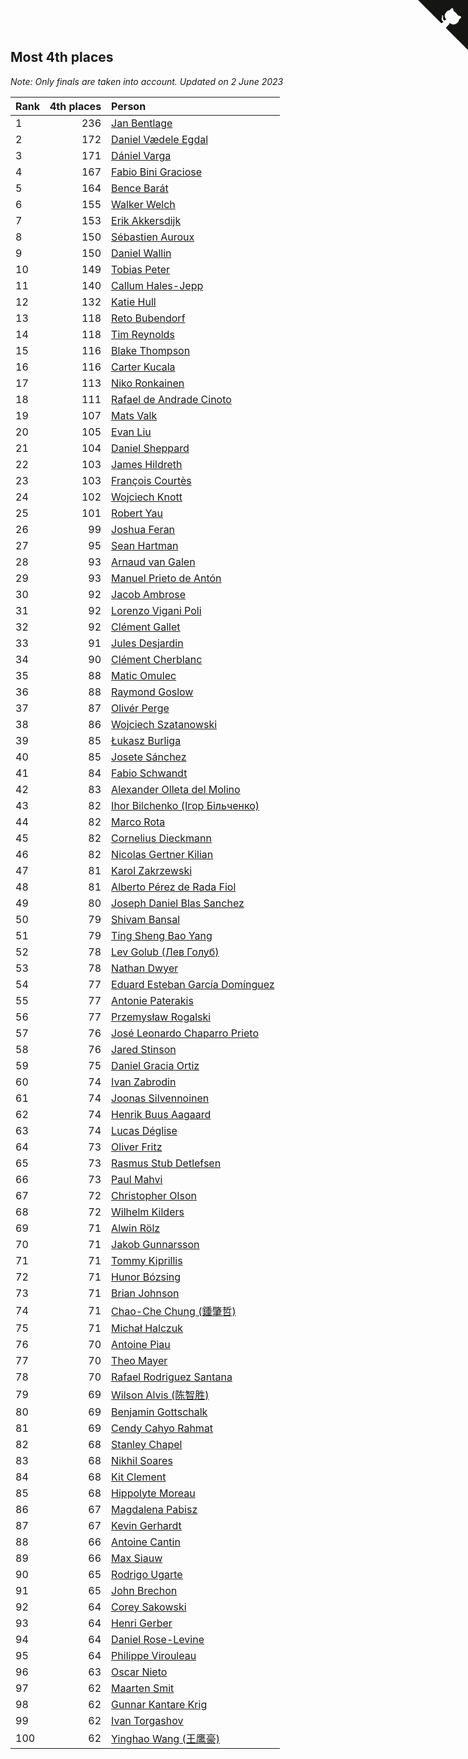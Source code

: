 ## Most 4th places

*Note: Only finals are taken into account.*
*Updated on  2 June 2023*

| Rank | 4th places | Person |
| :--- | ---: | :--- |
| 1 | 236 | [Jan Bentlage](https://www.worldcubeassociation.org/persons/2010BENT01) |
| 2 | 172 | [Daniel Vædele Egdal](https://www.worldcubeassociation.org/persons/2013EGDA01) |
| 3 | 171 | [Dániel Varga](https://www.worldcubeassociation.org/persons/2008VARG01) |
| 4 | 167 | [Fabio Bini Graciose](https://www.worldcubeassociation.org/persons/2010GRAC02) |
| 5 | 164 | [Bence Barát](https://www.worldcubeassociation.org/persons/2008BARA01) |
| 6 | 155 | [Walker Welch](https://www.worldcubeassociation.org/persons/2011WELC01) |
| 7 | 153 | [Erik Akkersdijk](https://www.worldcubeassociation.org/persons/2005AKKE01) |
| 8 | 150 | [Sébastien Auroux](https://www.worldcubeassociation.org/persons/2008AURO01) |
| 9 | 150 | [Daniel Wallin](https://www.worldcubeassociation.org/persons/2013WALL03) |
| 10 | 149 | [Tobias Peter](https://www.worldcubeassociation.org/persons/2014PETE03) |
| 11 | 140 | [Callum Hales-Jepp](https://www.worldcubeassociation.org/persons/2012HALE01) |
| 12 | 132 | [Katie Hull](https://www.worldcubeassociation.org/persons/2010HULL01) |
| 13 | 118 | [Reto Bubendorf](https://www.worldcubeassociation.org/persons/2012BUBE01) |
| 14 | 118 | [Tim Reynolds](https://www.worldcubeassociation.org/persons/2005REYN01) |
| 15 | 116 | [Blake Thompson](https://www.worldcubeassociation.org/persons/2010THOM03) |
| 16 | 116 | [Carter Kucala](https://www.worldcubeassociation.org/persons/2015KUCA01) |
| 17 | 113 | [Niko Ronkainen](https://www.worldcubeassociation.org/persons/2010RONK01) |
| 18 | 111 | [Rafael de Andrade Cinoto](https://www.worldcubeassociation.org/persons/2007CINO01) |
| 19 | 107 | [Mats Valk](https://www.worldcubeassociation.org/persons/2007VALK01) |
| 20 | 105 | [Evan Liu](https://www.worldcubeassociation.org/persons/2009LIUE01) |
| 21 | 104 | [Daniel Sheppard](https://www.worldcubeassociation.org/persons/2009SHEP01) |
| 22 | 103 | [James Hildreth](https://www.worldcubeassociation.org/persons/2009HILD01) |
| 23 | 103 | [François Courtès](https://www.worldcubeassociation.org/persons/2008COUR01) |
| 24 | 102 | [Wojciech Knott](https://www.worldcubeassociation.org/persons/2011KNOT01) |
| 25 | 101 | [Robert Yau](https://www.worldcubeassociation.org/persons/2009YAUR01) |
| 26 | 99 | [Joshua Feran](https://www.worldcubeassociation.org/persons/2011FERA01) |
| 27 | 95 | [Sean Hartman](https://www.worldcubeassociation.org/persons/2016HART02) |
| 28 | 93 | [Arnaud van Galen](https://www.worldcubeassociation.org/persons/2006GALE01) |
| 29 | 93 | [Manuel Prieto de Antón](https://www.worldcubeassociation.org/persons/2015ANTO04) |
| 30 | 92 | [Jacob Ambrose](https://www.worldcubeassociation.org/persons/2010AMBR01) |
| 31 | 92 | [Lorenzo Vigani Poli](https://www.worldcubeassociation.org/persons/2007POLI01) |
| 32 | 92 | [Clément Gallet](https://www.worldcubeassociation.org/persons/2004GALL02) |
| 33 | 91 | [Jules Desjardin](https://www.worldcubeassociation.org/persons/2010DESJ01) |
| 34 | 90 | [Clément Cherblanc](https://www.worldcubeassociation.org/persons/2014CHER05) |
| 35 | 88 | [Matic Omulec](https://www.worldcubeassociation.org/persons/2010OMUL02) |
| 36 | 88 | [Raymond Goslow](https://www.worldcubeassociation.org/persons/2014GOSL01) |
| 37 | 87 | [Olivér Perge](https://www.worldcubeassociation.org/persons/2007PERG01) |
| 38 | 86 | [Wojciech Szatanowski](https://www.worldcubeassociation.org/persons/2011SZAT01) |
| 39 | 85 | [Łukasz Burliga](https://www.worldcubeassociation.org/persons/2013BURL01) |
| 40 | 85 | [Josete Sánchez](https://www.worldcubeassociation.org/persons/2015SANC18) |
| 41 | 84 | [Fabio Schwandt](https://www.worldcubeassociation.org/persons/2014SCHW02) |
| 42 | 83 | [Alexander Olleta del Molino](https://www.worldcubeassociation.org/persons/2008OLLE01) |
| 43 | 82 | [Ihor Bilchenko (Ігор Більченко)](https://www.worldcubeassociation.org/persons/2011BILC01) |
| 44 | 82 | [Marco Rota](https://www.worldcubeassociation.org/persons/2009ROTA01) |
| 45 | 82 | [Cornelius Dieckmann](https://www.worldcubeassociation.org/persons/2009DIEC01) |
| 46 | 82 | [Nicolas Gertner Kilian](https://www.worldcubeassociation.org/persons/2013GERT01) |
| 47 | 81 | [Karol Zakrzewski](https://www.worldcubeassociation.org/persons/2014ZAKR01) |
| 48 | 81 | [Alberto Pérez de Rada Fiol](https://www.worldcubeassociation.org/persons/2011FIOL01) |
| 49 | 80 | [Joseph Daniel Blas Sanchez](https://www.worldcubeassociation.org/persons/2016SANC08) |
| 50 | 79 | [Shivam Bansal](https://www.worldcubeassociation.org/persons/2011BANS02) |
| 51 | 79 | [Ting Sheng Bao Yang](https://www.worldcubeassociation.org/persons/2008BAOY01) |
| 52 | 78 | [Lev Golub (Лев Голуб)](https://www.worldcubeassociation.org/persons/2014HOLU01) |
| 53 | 78 | [Nathan Dwyer](https://www.worldcubeassociation.org/persons/2011DWYE02) |
| 54 | 77 | [Eduard Esteban García Domínguez](https://www.worldcubeassociation.org/persons/2011EDUA01) |
| 55 | 77 | [Antonie Paterakis](https://www.worldcubeassociation.org/persons/2012PATE01) |
| 56 | 77 | [Przemysław Rogalski](https://www.worldcubeassociation.org/persons/2013ROGA02) |
| 57 | 76 | [José Leonardo Chaparro Prieto](https://www.worldcubeassociation.org/persons/2011CHAP01) |
| 58 | 76 | [Jared Stinson](https://www.worldcubeassociation.org/persons/2014STIN01) |
| 59 | 75 | [Daniel Gracia Ortiz](https://www.worldcubeassociation.org/persons/2009ORTI01) |
| 60 | 74 | [Ivan Zabrodin](https://www.worldcubeassociation.org/persons/2012ZABR01) |
| 61 | 74 | [Joonas Silvennoinen](https://www.worldcubeassociation.org/persons/2016SILV07) |
| 62 | 74 | [Henrik Buus Aagaard](https://www.worldcubeassociation.org/persons/2006BUUS01) |
| 63 | 74 | [Lucas Déglise](https://www.worldcubeassociation.org/persons/2015DEGL01) |
| 64 | 73 | [Oliver Fritz](https://www.worldcubeassociation.org/persons/2014FRIT02) |
| 65 | 73 | [Rasmus Stub Detlefsen](https://www.worldcubeassociation.org/persons/2014DETL01) |
| 66 | 73 | [Paul Mahvi](https://www.worldcubeassociation.org/persons/2012MAHV01) |
| 67 | 72 | [Christopher Olson](https://www.worldcubeassociation.org/persons/2009OLSO01) |
| 68 | 72 | [Wilhelm Kilders](https://www.worldcubeassociation.org/persons/2010KILD02) |
| 69 | 71 | [Alwin Rölz](https://www.worldcubeassociation.org/persons/2016ROLZ01) |
| 70 | 71 | [Jakob Gunnarsson](https://www.worldcubeassociation.org/persons/2015GUNN01) |
| 71 | 71 | [Tommy Kiprillis](https://www.worldcubeassociation.org/persons/2014KIPR01) |
| 72 | 71 | [Hunor Bózsing](https://www.worldcubeassociation.org/persons/2009BOZS01) |
| 73 | 71 | [Brian Johnson](https://www.worldcubeassociation.org/persons/2013JOHN10) |
| 74 | 71 | [Chao-Che Chung (鍾肇哲)](https://www.worldcubeassociation.org/persons/2012CHON03) |
| 75 | 71 | [Michał Halczuk](https://www.worldcubeassociation.org/persons/2006HALC01) |
| 76 | 70 | [Antoine Piau](https://www.worldcubeassociation.org/persons/2008PIAU01) |
| 77 | 70 | [Theo Mayer](https://www.worldcubeassociation.org/persons/2012MAYE01) |
| 78 | 70 | [Rafael Rodriguez Santana](https://www.worldcubeassociation.org/persons/2012SANT12) |
| 79 | 69 | [Wilson Alvis (陈智胜)](https://www.worldcubeassociation.org/persons/2011ALVI01) |
| 80 | 69 | [Benjamin Gottschalk](https://www.worldcubeassociation.org/persons/2016GOTT01) |
| 81 | 69 | [Cendy Cahyo Rahmat](https://www.worldcubeassociation.org/persons/2010RAHM02) |
| 82 | 68 | [Stanley Chapel](https://www.worldcubeassociation.org/persons/2016CHAP04) |
| 83 | 68 | [Nikhil Soares](https://www.worldcubeassociation.org/persons/2015SOAR01) |
| 84 | 68 | [Kit Clement](https://www.worldcubeassociation.org/persons/2008CLEM01) |
| 85 | 68 | [Hippolyte Moreau](https://www.worldcubeassociation.org/persons/2008MORE02) |
| 86 | 67 | [Magdalena Pabisz](https://www.worldcubeassociation.org/persons/2017PABI01) |
| 87 | 67 | [Kevin Gerhardt](https://www.worldcubeassociation.org/persons/2013GERH01) |
| 88 | 66 | [Antoine Cantin](https://www.worldcubeassociation.org/persons/2010CANT02) |
| 89 | 66 | [Max Siauw](https://www.worldcubeassociation.org/persons/2017SIAU02) |
| 90 | 65 | [Rodrigo Ugarte](https://www.worldcubeassociation.org/persons/2015UGAR01) |
| 91 | 65 | [John Brechon](https://www.worldcubeassociation.org/persons/2010BREC01) |
| 92 | 64 | [Corey Sakowski](https://www.worldcubeassociation.org/persons/2011SAKO01) |
| 93 | 64 | [Henri Gerber](https://www.worldcubeassociation.org/persons/2014GERB01) |
| 94 | 64 | [Daniel Rose-Levine](https://www.worldcubeassociation.org/persons/2015ROSE01) |
| 95 | 64 | [Philippe Virouleau](https://www.worldcubeassociation.org/persons/2008VIRO01) |
| 96 | 63 | [Oscar Nieto](https://www.worldcubeassociation.org/persons/2014NIET03) |
| 97 | 62 | [Maarten Smit](https://www.worldcubeassociation.org/persons/2008SMIT04) |
| 98 | 62 | [Gunnar Kantare Krig](https://www.worldcubeassociation.org/persons/2004KRIG01) |
| 99 | 62 | [Ivan Torgashov](https://www.worldcubeassociation.org/persons/2011TORG01) |
| 100 | 62 | [Yinghao Wang (王鹰豪)](https://www.worldcubeassociation.org/persons/2010WANG07) |


<a href="https://github.com/JustinTimeCuber/wca_statistics" class="github-corner" aria-label="View source on Github"><svg width="80" height="80" viewBox="0 0 250 250" style="fill:#151513; color:#fff; position: absolute; top: 0; border: 0; right: 0;" aria-hidden="true"><path d="M0,0 L115,115 L130,115 L142,142 L250,250 L250,0 Z"></path><path d="M128.3,109.0 C113.8,99.7 119.0,89.6 119.0,89.6 C122.0,82.7 120.5,78.6 120.5,78.6 C119.2,72.0 123.4,76.3 123.4,76.3 C127.3,80.9 125.5,87.3 125.5,87.3 C122.9,97.6 130.6,101.9 134.4,103.2" fill="currentColor" style="transform-origin: 130px 106px;" class="octo-arm"></path><path d="M115.0,115.0 C114.9,115.1 118.7,116.5 119.8,115.4 L133.7,101.6 C136.9,99.2 139.9,98.4 142.2,98.6 C133.8,88.0 127.5,74.4 143.8,58.0 C148.5,53.4 154.0,51.2 159.7,51.0 C160.3,49.4 163.2,43.6 171.4,40.1 C171.4,40.1 176.1,42.5 178.8,56.2 C183.1,58.6 187.2,61.8 190.9,65.4 C194.5,69.0 197.7,73.2 200.1,77.6 C213.8,80.2 216.3,84.9 216.3,84.9 C212.7,93.1 206.9,96.0 205.4,96.6 C205.1,102.4 203.0,107.8 198.3,112.5 C181.9,128.9 168.3,122.5 157.7,114.1 C157.9,116.9 156.7,120.9 152.7,124.9 L141.0,136.5 C139.8,137.7 141.6,141.9 141.8,141.8 Z" fill="currentColor" class="octo-body"></path></svg></a><style>.github-corner:hover .octo-arm{animation:octocat-wave 560ms ease-in-out}@keyframes octocat-wave{0%,100%{transform:rotate(0)}20%,60%{transform:rotate(-25deg)}40%,80%{transform:rotate(10deg)}}@media (max-width:500px){.github-corner:hover .octo-arm{animation:none}.github-corner .octo-arm{animation:octocat-wave 560ms ease-in-out}}</style>
